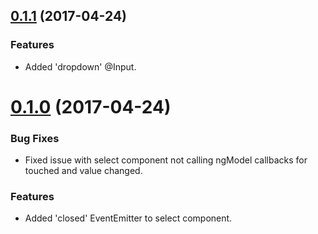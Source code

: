 <a name="0.1.1"></a>
## [0.1.1](https://github.com/hoveytech/ng2-select/compare/v1.2.0...v0.1.1) (2017-04-24)

### Features

* Added 'dropdown' @Input.

<a name="0.1.0"></a>
# [0.1.0](https://github.com/hoveytech/ng2-select/compare/v1.2.0...v0.1.0) (2017-04-24)

### Bug Fixes

* Fixed issue with select component not calling ngModel callbacks for touched and value changed.

### Features

* Added 'closed' EventEmitter to select component.
